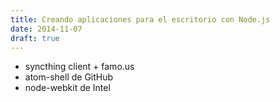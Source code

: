```yaml
---
title: Creando aplicaciones para el escritorio con Node.js
date: 2014-11-07
draft: true
---
```


- syncthing client + famo.us
- atom-shell de GitHub
- node-webkit de Intel
